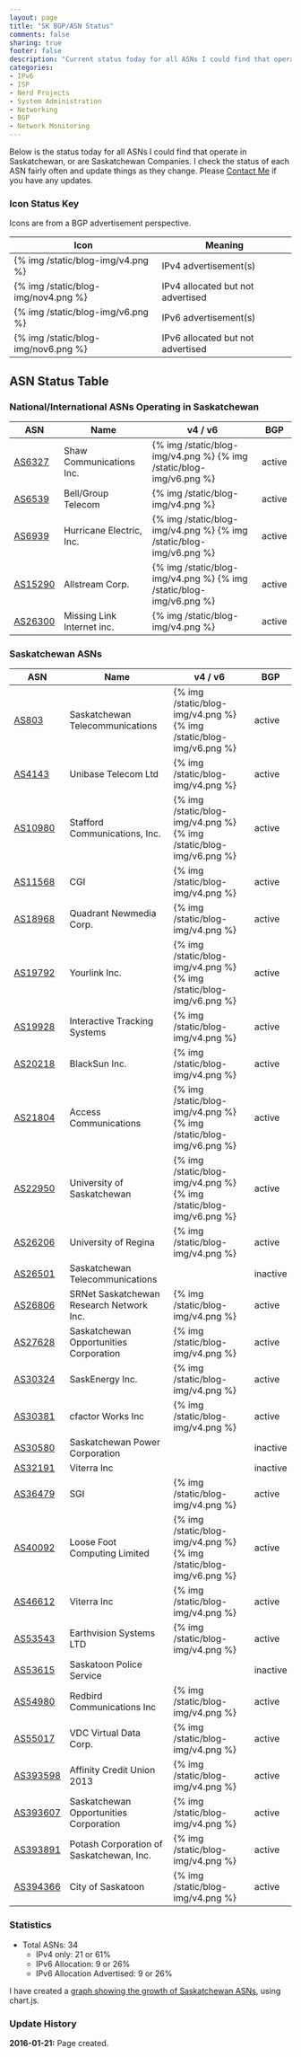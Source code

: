 ```yaml
---
layout: page
title: "SK BGP/ASN Status"
comments: false
sharing: true
footer: false
description: "Current status foday for all ASNs I could find that operate in Saskatchewan, or are Saskatchewan Companies."
categories:
- IPv6
- ISP
- Nerd Projects
- System Administration
- Networking
- BGP
- Network Monitoring
---
```

Below is the status today for all ASNs I could find that operate in Saskatchewan, or are Saskatchewan Companies. I check the status of each ASN fairly often and update things as they change. Please [Contact Me](/contact/) if you have any updates.

### Icon Status Key

Icons are from a BGP advertisement perspective.

Icon | Meaning
---- | -------
{% img /static/blog-img/v4.png %} | IPv4 advertisement(s)
{% img /static/blog-img/nov4.png %} | IPv4 allocated but not advertised
{% img /static/blog-img/v6.png %} | IPv6 advertisement(s)
{% img /static/blog-img/nov6.png %} | IPv6 allocated but not advertised

## ASN Status Table

### National/International ASNs Operating in Saskatchewan

ASN | Name | v4 / v6 | BGP
--- | ---- | ------- | ---
[AS6327](https://stat.ripe.net/AS6327) | Shaw Communications Inc. | {% img /static/blog-img/v4.png %} {% img /static/blog-img/v6.png %} | active
[AS6539](https://stat.ripe.net/AS6539) | Bell/Group Telecom | {% img /static/blog-img/v4.png %} | active
[AS6939](https://stat.ripe.net/AS6939) | Hurricane Electric, Inc. | {% img /static/blog-img/v4.png %} {% img /static/blog-img/v6.png %} | active
[AS15290](https://stat.ripe.net/AS15290) | Allstream Corp. | {% img /static/blog-img/v4.png %} {% img /static/blog-img/v6.png %} | active
[AS26300](https://stat.ripe.net/AS26300) | Missing Link Internet inc. | {% img /static/blog-img/v4.png %} | active

### Saskatchewan ASNs

ASN | Name | v4 / v6 | BGP
--- | ---- | ------- | ---
[AS803](https://stat.ripe.net/AS803) | Saskatchewan Telecommunications | {% img /static/blog-img/v4.png %} {% img /static/blog-img/v6.png %} | active
[AS4143](https://stat.ripe.net/AS4143) | Unibase Telecom Ltd | {% img /static/blog-img/v4.png %} | active
[AS10980](https://stat.ripe.net/AS10980) | Stafford Communications, Inc. | {% img /static/blog-img/v4.png %} {% img /static/blog-img/v6.png %} | active
[AS11568](https://stat.ripe.net/AS11568) | CGI | {% img /static/blog-img/v4.png %} | active
[AS18968](https://stat.ripe.net/AS18968) | Quadrant Newmedia Corp. | {% img /static/blog-img/v4.png %} | active
[AS19792](https://stat.ripe.net/AS19792) | Yourlink Inc. | {% img /static/blog-img/v4.png %} {% img /static/blog-img/v6.png %} | active
[AS19928](https://stat.ripe.net/AS19928) | Interactive Tracking Systems | {% img /static/blog-img/v4.png %} | active
[AS20218](https://stat.ripe.net/AS20218) | BlackSun Inc. | {% img /static/blog-img/v4.png %} | active
[AS21804](https://stat.ripe.net/AS21804) | Access Communications | {% img /static/blog-img/v4.png %} {% img /static/blog-img/v6.png %} | active
[AS22950](https://stat.ripe.net/AS22950) | University of Saskatchewan | {% img /static/blog-img/v4.png %} {% img /static/blog-img/v6.png %} | active
[AS26206](https://stat.ripe.net/AS26206) | University of Regina | {% img /static/blog-img/v4.png %} | active
[AS26501](https://stat.ripe.net/AS26501) | Saskatchewan Telecommunications |  | inactive
[AS26806](https://stat.ripe.net/AS26806) | SRNet Saskatchewan Research Network Inc. | {% img /static/blog-img/v4.png %} | active
[AS27628](https://stat.ripe.net/AS27628) | Saskatchewan Opportunities Corporation | {% img /static/blog-img/v4.png %} | active
[AS30324](https://stat.ripe.net/AS30324) | SaskEnergy Inc. | {% img /static/blog-img/v4.png %} | active
[AS30381](https://stat.ripe.net/AS30381) | cfactor Works Inc | {% img /static/blog-img/v4.png %} | active
[AS30580](https://stat.ripe.net/AS30580) | Saskatchewan Power Corporation | | inactive
[AS32191](https://stat.ripe.net/AS32191) | Viterra Inc | | inactive
[AS36479](https://stat.ripe.net/AS36479) | SGI | {% img /static/blog-img/v4.png %} | active
[AS40092](https://stat.ripe.net/AS40092) | Loose Foot Computing Limited | {% img /static/blog-img/v4.png %} {% img /static/blog-img/v6.png %} | active
[AS46612](https://stat.ripe.net/AS46612) | Viterra Inc | {% img /static/blog-img/v4.png %} | active
[AS53543](https://stat.ripe.net/AS53543) | Earthvision Systems LTD | {% img /static/blog-img/v4.png %} | active
[AS53615](https://stat.ripe.net/AS53615) | Saskatoon Police Service |  | inactive
[AS54980](https://stat.ripe.net/AS54980) | Redbird Communications Inc | {% img /static/blog-img/v4.png %} | active
[AS55017](https://stat.ripe.net/AS55017) | VDC Virtual Data Corp. | {% img /static/blog-img/v4.png %} | active
[AS393598](https://stat.ripe.net/AS393598) | Affinity Credit Union 2013 | {% img /static/blog-img/v4.png %} | active
[AS393607](https://stat.ripe.net/AS393607) | Saskatchewan Opportunities Corporation | {% img /static/blog-img/v4.png %} | active
[AS393891](https://stat.ripe.net/AS393891) | Potash Corporation of Saskatchewan, Inc. | {% img /static/blog-img/v4.png %} | active
[AS394366](https://stat.ripe.net/AS394366) | City of Saskatoon | {% img /static/blog-img/v4.png %} | active

### Statistics

* Total ASNs:   34
  * IPv4 only:   21 or 61% 
  * IPv6 Allocation:    9 or 26%
  * IPv6 Allocation Advertised:    9 or 26%

I have created a [graph showing the growth of Saskatchewan ASNs](/bgp/sk/asns/), using chart.js.

### Update History

**2016-01-21:** Page created.

